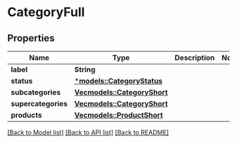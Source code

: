 # CategoryFull

## Properties
Name | Type | Description | Notes
------------ | ------------- | ------------- | -------------
**label** | **String** |  | 
**status** | [***models::CategoryStatus**](categoryStatus.md) |  | 
**subcategories** | [**Vec<models::CategoryShort>**](categoryShort.md) |  | 
**supercategories** | [**Vec<models::CategoryShort>**](categoryShort.md) |  | 
**products** | [**Vec<models::ProductShort>**](productShort.md) |  | 

[[Back to Model list]](../README.md#documentation-for-models) [[Back to API list]](../README.md#documentation-for-api-endpoints) [[Back to README]](../README.md)


